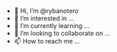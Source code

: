 - 👋 Hi, I’m @rybanotero
- 👀 I’m interested in ...
- 🌱 I’m currently learning ...
- 💞️ I’m looking to collaborate on ...
- 📫 How to reach me ...

<!---
rybanotero/rybanotero is a ✨ special ✨ repository because its `README.md` (this file) appears on your GitHub profile.
You can click the Preview link to take a look at your changes.
--->
